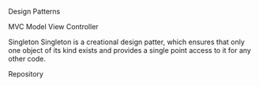 Design Patterns

MVC
	Model
	View
	Controller

Singleton
	Singleton is a creational design patter, which ensures that only one object of its kind exists and provides a single point
	access to it for any other code.

Repository


